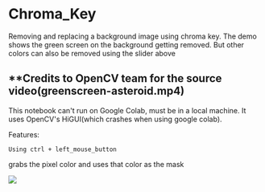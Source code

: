 # Chroma_Key
Removing and replacing a background image using chroma key. The demo shows the green screen on the background getting removed. But other colors can also be removed using the slider above

## **Credits to OpenCV team for the source video(greenscreen-asteroid.mp4)

This notebook can't run on Google Colab, must be in a local machine. It uses OpenCV's HiGUI(which crashes when using google colab).

Features:
```
Using ctrl + left_mouse_button
```
grabs the pixel color and uses that color as the mask

![](images/Demo.png)
